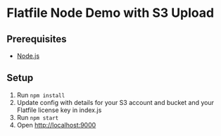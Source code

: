 # Flatfile Node Demo with S3 Upload

## Prerequisites
    
- [Node.js](http://es6-features.org)

## Setup

1. Run `npm install`
2. Update config with details for your S3 account and bucket and your Flatfile license key in index.js
3. Run `npm start`
4. Open [http://localhost:9000](http://localhost:9000)